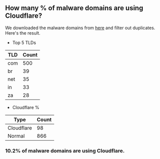 ## How many % of malware domains are using Cloudflare?


We downloaded the malware domains from [here](https://urlhaus.abuse.ch) and filter out duplicates.
Here's the result.


[//]: # (start replacement)


- Top 5 TLDs

| TLD | Count |
| --- | --- |
| com | 500 |
| br | 39 |
| net | 35 |
| in | 33 |
| za | 28 |


- Cloudflare %

| Type | Count |
| --- | --- |
| Cloudflare | 98 |
| Normal | 866 |


### 10.2% of malware domains are using Cloudflare.